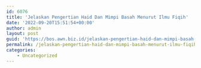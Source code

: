 ```yaml
---
id: 6076
title: 'Jelaskan Pengertian Haid Dan Mimpi Basah Menurut Ilmu Fiqih'
date: '2022-09-20T15:51:54+00:00'
author: admin
layout: post
guid: 'https://bos.awn.biz.id/jelaskan-pengertian-haid-dan-mimpi-basah-menurut-ilmu-fiqih/'
permalink: /jelaskan-pengertian-haid-dan-mimpi-basah-menurut-ilmu-fiqih/
categories:
    - Uncategorized
---
```


